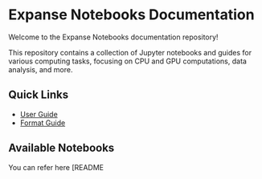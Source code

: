 # Expanse Notebooks Documentation

Welcome to the Expanse Notebooks documentation repository!

This repository contains a collection of Jupyter notebooks and guides for various computing tasks, focusing on CPU and GPU computations, data analysis, and more.

## Quick Links

- [User Guide](Expanse_Notebook_User_Guide.md)
- [Format Guide](Format_Notebook.md)

## Available Notebooks

You can refer here [README




